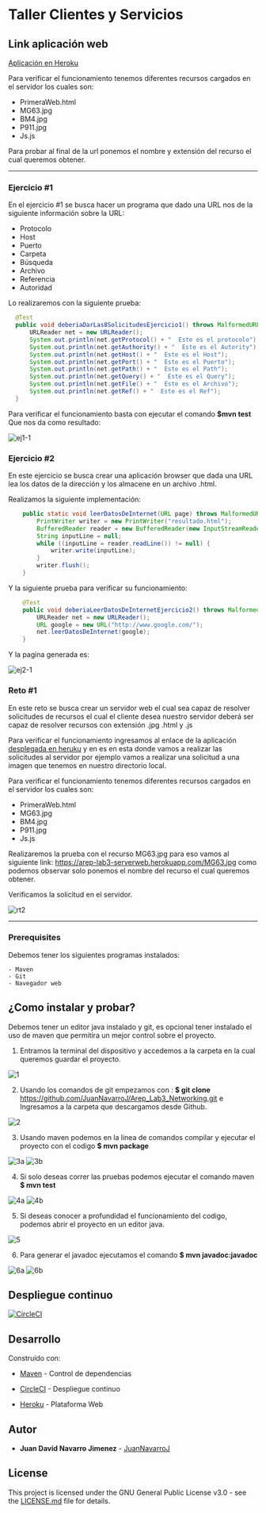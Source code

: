 # Taller Clientes y Servicios

## Link aplicación web

[Aplicación en Heroku](https://arep-lab3-serverweb.herokuapp.com/P911.jpg)

Para verificar el funcionamiento tenemos diferentes recursos cargados en el servidor los cuales son:

- PrimeraWeb.html
- MG63.jpg
- BM4.jpg
- P911.jpg
- Js.js

Para probar al final de la url ponemos el nombre y extensión del recurso el cual queremos obtener.

---

### Ejercicio #1

En el ejercicio #1 se busca hacer un programa que dado una URL nos de la siguiente información sobre la URL:
-	Protocolo
-	Host
-	Puerto
-	Carpeta
-	Búsqueda
-	Archivo
-	Referencia
-	Autoridad

Lo realizaremos con la siguiente prueba:

  ```java
    @Test
    public void deberiaDarLas8SolicitudesEjercicio1() throws MalformedURLException{
        URLReader net = new URLReader();
        System.out.println(net.getProtocol() + "  Este es el protocolo");
        System.out.println(net.getAuthority() + "  Este es el Autority");
        System.out.println(net.getHost() + "  Este es el Host");
        System.out.println(net.getPort() + "  Este es el Puerto");
        System.out.println(net.getPath() + "  Este es el Path");
        System.out.println(net.getQuery() + "  Este es el Query");
        System.out.println(net.getFile() + "  Este es el Archivo");
        System.out.println(net.getRef() + "  Este es el Ref");
    }
  ```
Para verificar el funcionamiento basta con ejecutar el comando **$mvn test**
Que nos da como resultado:

![ej1-1](https://user-images.githubusercontent.com/44879884/74596407-c43f2380-501c-11ea-8a34-0ad6a4f0fbd7.PNG)


### Ejercicio #2

En este ejercicio se busca crear una aplicación browser que dada una URL lea los datos de la dirección y los almacene en un archivo .html.

Realizamos la siguiente implementación:

```java
    public static void leerDatosDeInternet(URL page) throws MalformedURLException, IOException {
        PrintWriter writer = new PrintWriter("resultado.html");
        BufferedReader reader = new BufferedReader(new InputStreamReader(page.openStream()));
        String inputLine = null;
        while ((inputLine = reader.readLine()) != null) {
            writer.write(inputLine);
        }
        writer.flush();
    }
```

Y la siguiente prueba para verificar su funcionamiento:

```java
    @Test
    public void deberiaLeerDatosDeInternetEjercicio2() throws MalformedURLException, IOException{
        URLReader net = new URLReader();
        URL google = new URL("http://www.google.com/");
        net.leerDatosDeInternet(google);
    }
```

Y la pagina generada es:

![ej2-1](https://user-images.githubusercontent.com/44879884/74596605-a1fad500-501f-11ea-92f4-3e8a11a8f023.PNG)


### Reto #1

En este reto se busca crear un servidor web el cual sea capaz de resolver solicitudes de recursos el cual el cliente desea nuestro servidor deberá ser capaz de resolver recursos con extensión .jpg .html y .js 

Para verificar el funcionamiento ingresamos al enlace de la aplicación [desplegada en heruku](https://arep-lab3-serverweb.herokuapp.com/) y en es en esta donde vamos a realizar las solicitudes al servidor por ejemplo vamos a realizar una solicitud a una imagen que tenemos en nuestro directorio local.

Para verificar el funcionamiento tenemos diferentes recursos cargados en el servidor los cuales son:

- PrimeraWeb.html
- MG63.jpg
- BM4.jpg
- P911.jpg
- Js.js

Realizaremos la prueba con el recurso MG63.jpg para eso vamos al siguiente link: https://arep-lab3-serverweb.herokuapp.com/MG63.jpg como podemos observar solo ponemos el nombre del recurso el cual queremos obtener.

Verificamos la solicitud en el servidor.

![rt2](https://user-images.githubusercontent.com/44879884/74609380-a8d52680-50b7-11ea-895d-8424f45ff1d2.PNG)

---

### Prerequisites

Debemos tener los siguientes programas instalados:
```
- Maven 
- Git
- Navegador web
```

## ¿Como instalar y probar?

Debemos tener un editor java instalado y git, es opcional tener instalado el uso de maven que permitira un mejor control sobre el proyecto.

1. Entramos la terminal del dispositivo y accedemos a la carpeta en la cual queremos guardar el proyecto. 

![1](https://user-images.githubusercontent.com/44879884/74609595-7c220e80-50b9-11ea-97d9-3ed8e0f22110.PNG)

2. Usando los comandos de git empezamos con : **$ git clone** https://github.com/JuanNavarroJ/Arep_Lab3_Networking.git e Ingresamos a la carpeta que descargamos desde Github.

![2](https://user-images.githubusercontent.com/44879884/74609596-7c220e80-50b9-11ea-95a4-ff63908956a0.PNG)

3. Usando maven podemos en la linea de comandos compilar y ejecutar el proyecto con el codigo **$ mvn package**

![3a](https://user-images.githubusercontent.com/44879884/74609597-7cbaa500-50b9-11ea-94d3-96d03cbdcba7.PNG)
![3b](https://user-images.githubusercontent.com/44879884/74609588-7a584b00-50b9-11ea-83ba-557c8f9ed8b5.PNG)

4. Si solo deseas correr las pruebas podemos ejecutar el comando maven **$ mvn test**

![4a](https://user-images.githubusercontent.com/44879884/74609589-7af0e180-50b9-11ea-82eb-d9e987faa336.PNG)
![4b](https://user-images.githubusercontent.com/44879884/74609591-7af0e180-50b9-11ea-954d-4403158e782a.PNG)

5. Si deseas conocer a profundidad el funcionamiento del codigo, podemos abrir el proyecto en un editor java.

![5](https://user-images.githubusercontent.com/44879884/74609592-7b897800-50b9-11ea-9ed6-05c8e007c152.PNG)

6. Para generar el javadoc ejecutamos el comando **$ mvn javadoc:javadoc**

![6a](https://user-images.githubusercontent.com/44879884/74609593-7b897800-50b9-11ea-86ae-375191c1bf41.PNG)
![6b](https://user-images.githubusercontent.com/44879884/74609594-7c220e80-50b9-11ea-8d7c-2a6e39795a7b.PNG)

## Despliegue continuo

[![CircleCI](https://circleci.com/gh/JuanNavarroJ/Arep_Lab3_Networking.svg?style=svg)](https://circleci.com/gh/JuanNavarroJ/Arep_Lab3_Networking)

## Desarrollo

Construido con:

-   [Maven](https://maven.apache.org/)  - Control de dependencias

-	 [CircleCI](https://circleci.com/)  - Despliegue continuo

-	 [Heroku](https://dashboard.heroku.com/apps) - Plataforma Web

## Autor

-   **Juan David Navarro Jimenez**    -  [JuanNavarroJ](https://github.com/JuanNavarroJ)

## License

This project is licensed under the GNU General Public License v3.0 - see the [LICENSE.md](https://github.com/JuanNavarroJ/Arep_Lab3_Networking/blob/master/LICENSE.txt) file for details.
